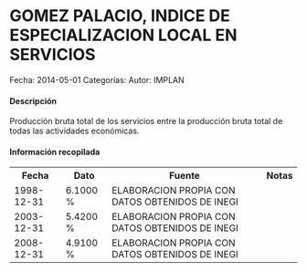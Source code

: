 GOMEZ PALACIO, INDICE DE ESPECIALIZACION LOCAL EN SERVICIOS
=====

Fecha: 2014-05-01
Categorías: 
Autor: IMPLAN

#### Descripción

Producción bruta total de los servicios entre la producción bruta total de todas las actividades económicas.

#### Información recopilada

<table class="table table-hover table-bordered">
  <tr><th>Fecha</th><th>Dato</th><th>Fuente</th><th>Notas</th></tr>
  <tr><td>1998-12-31</td><td>6.1000 %</td><td>ELABORACION PROPIA CON DATOS OBTENIDOS DE INEGI</td><td></td></tr>
  <tr><td>2003-12-31</td><td>5.4200 %</td><td>ELABORACION PROPIA CON DATOS OBTENIDOS DE INEGI</td><td></td></tr>
  <tr><td>2008-12-31</td><td>4.9100 %</td><td>ELABORACION PROPIA CON DATOS OBTENIDOS DE INEGI</td><td></td></tr>
</table>
